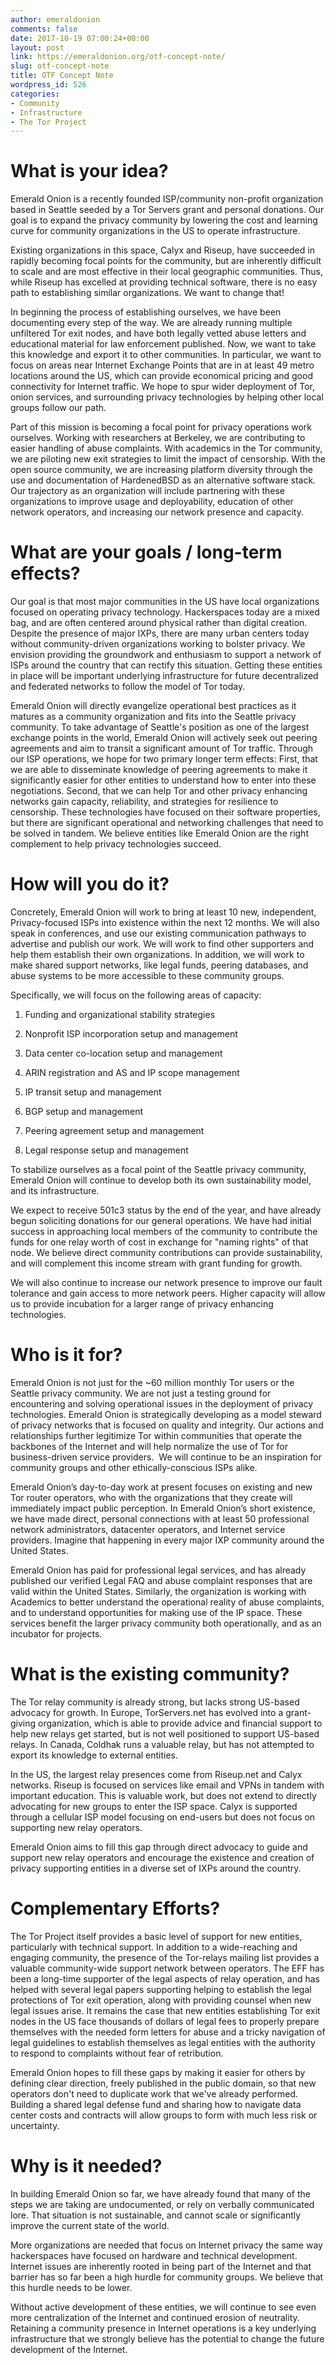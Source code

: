 ```yaml
---
author: emeraldonion
comments: false
date: 2017-10-19 07:00:24+00:00
layout: post
link: https://emeraldonion.org/otf-concept-note/
slug: otf-concept-note
title: OTF Concept Note
wordpress_id: 526
categories:
- Community
- Infrastructure
- The Tor Project
---
```


# What is your idea?


Emerald Onion is a recently founded ISP/community non-profit organization based in Seattle seeded by a Tor Servers grant and personal donations. Our goal is to expand the privacy community by lowering the cost and learning curve for community organizations in the US to operate infrastructure.

Existing organizations in this space, Calyx and Riseup, have succeeded in rapidly becoming focal points for the community, but are inherently difficult to scale and are most effective in their local geographic communities. Thus, while Riseup has excelled at providing technical software, there is no easy path to establishing similar organizations. We want to change that!

In beginning the process of establishing ourselves, we have been documenting every step of the way. We are already running multiple unfiltered Tor exit nodes, and have both legally vetted abuse letters and educational material for law enforcement published. Now, we want to take this knowledge and export it to other communities. In particular, we want to focus on areas near Internet Exchange Points that are in at least 49 metro locations around the US, which can provide economical pricing and good connectivity for Internet traffic. We hope to spur wider deployment of Tor, onion services, and surrounding privacy technologies by helping other local groups follow our path.

Part of this mission is becoming a focal point for privacy operations work ourselves. Working with researchers at Berkeley, we are contributing to easier handling of abuse complaints. With academics in the Tor community, we are piloting new exit strategies to limit the impact of censorship. With the open source community, we are increasing platform diversity through the use and documentation of HardenedBSD as an alternative software stack. Our trajectory as an organization will include partnering with these organizations to improve usage and deployability, education of other network operators, and increasing our network presence and capacity.


# What are your goals / long-term effects?


Our goal is that most major communities in the US have local organizations focused on operating privacy technology. Hackerspaces today are a mixed bag, and are often centered around physical rather than digital creation. Despite the presence of major IXPs, there are many urban centers today without community-driven organizations working to bolster privacy. We envision providing the groundwork and enthusiasm to support a network of ISPs around the country that can rectify this situation. Getting these entities in place will be important underlying infrastructure for future decentralized and federated networks to follow the model of Tor today.

Emerald Onion will directly evangelize operational best practices as it matures as a community organization and fits into the Seattle privacy community. To take advantage of Seattle's position as one of the largest exchange points in the world, Emerald Onion will actively seek out peering agreements and aim to transit a significant amount of Tor traffic. Through our ISP operations, we hope for two primary longer term effects: First, that we are able to disseminate knowledge of peering agreements to make it significantly easier for other entities to understand how to enter into these negotiations. Second, that we can help Tor and other privacy enhancing networks gain capacity, reliability, and strategies for resilience to censorship. These technologies have focused on their software properties, but there are significant operational and networking challenges that need to be solved in tandem. We believe entities like Emerald Onion are the right complement to help privacy technologies succeed.


# How will you do it?


Concretely, Emerald Onion will work to bring at least 10 new, independent, Privacy-focused ISPs into existence within the next 12 months. We will also speak in conferences, and use our existing communication pathways to advertise and publish our work. We will work to find other supporters and help them establish their own organizations. In addition, we will work to make shared support networks, like legal funds, peering databases, and abuse systems to be more accessible to these community groups.

Specifically, we will focus on the following areas of capacity:



 	
  1. Funding and organizational stability strategies

 	
  2. Nonprofit ISP incorporation setup and management

 	
  3. Data center co-location setup and management

 	
  4. ARIN registration and AS and IP scope management

 	
  5. IP transit setup and management

 	
  6. BGP setup and management

 	
  7. Peering agreement setup and management

 	
  8. Legal response setup and management


To stabilize ourselves as a focal point of the Seattle privacy community, Emerald Onion will continue to develop both its own sustainability model, and its infrastructure.

We expect to receive 501c3 status by the end of the year, and have already begun soliciting donations for our general operations. We have had initial success in approaching local members of the community to contribute the funds for one relay worth of cost in exchange for "naming rights" of that node. We believe direct community contributions can provide sustainability, and will complement this income stream with grant funding for growth.

We will also continue to increase our network presence to improve our fault tolerance and gain access to more network peers. Higher capacity will allow us to provide incubation for a larger range of privacy enhancing technologies.


# Who is it for?


Emerald Onion is not just for the ~60 million monthly Tor users or the Seattle privacy community. We are not just a testing ground for encountering and solving operational issues in the deployment of privacy technologies. Emerald Onion is strategically developing as a model steward of privacy networks that is focused on quality and integrity. Our actions and relationships further legitimize Tor within communities that operate the backbones of the Internet and will help normalize the use of Tor for business-driven service providers.  We will continue to be an inspiration for community groups and other ethically-conscious ISPs alike.

Emerald Onion’s day-to-day work at present focuses on existing and new Tor router operators, who with the organizations that they create will immediately impact public perception. In Emerald Onion’s short existence, we have made direct, personal connections with at least 50 professional network administrators, datacenter operators, and Internet service providers. Imagine that happening in every major IXP community around the United States.

Emerald Onion has paid for professional legal services, and has already published our verified Legal FAQ and abuse complaint responses that are valid within the United States. Similarly, the organization is working with Academics to better understand the operational reality of abuse complaints, and to understand opportunities for making use of the IP space. These services benefit the larger privacy community both operationally, and as an incubator for projects.


# What is the existing community?


The Tor relay community is already strong, but lacks strong US-based advocacy for growth. In Europe, TorServers.net has evolved into a grant-giving organization, which is able to provide advice and financial support to help new relays get started, but is not well positioned to support US-based relays. In Canada, Coldhak runs a valuable relay, but has not attempted to export its knowledge to external entities.

In the US, the largest relay presences come from Riseup.net and Calyx networks. Riseup is focused on services like email and VPNs in tandem with important education. This is valuable work, but does not extend to directly advocating for new groups to enter the ISP space. Calyx is supported through a cellular ISP model focusing on end-users but does not focus on supporting new relay operators.

Emerald Onion aims to fill this gap through direct advocacy to guide and support new relay operators and encourage the existence and creation of privacy supporting entities in a diverse set of IXPs around the country.


# Complementary Efforts?


The Tor Project itself provides a basic level of support for new entities, particularly with technical support. In addition to a wide-reaching and engaging community, the presence of the Tor-relays mailing list provides a valuable community-wide support network between operators. The EFF has been a long-time supporter of the legal aspects of relay operation, and has helped with several legal papers supporting helping to establish the legal protections of Tor exit operation, along with providing counsel when new legal issues arise. It remains the case that new entities establishing Tor exit nodes in the US face thousands of dollars of legal fees to properly prepare themselves with the needed form letters for abuse and a tricky navigation of legal guidelines to establish themselves as legal entities with the authority to respond to complaints without fear of retribution.

Emerald Onion hopes to fill these gaps by making it easier for others by defining clear direction, freely published in the public domain, so that new operators don't need to duplicate work that we've already performed. Building a shared legal defense fund and sharing how to navigate data center costs and contracts will allow groups to form with much less risk or uncertainty.


# Why is it needed?


In building Emerald Onion so far, we have already found that many of the steps we are taking are undocumented, or rely on verbally communicated lore. That situation is not sustainable, and cannot scale or significantly improve the current state of the world.

More organizations are needed that focus on Internet privacy the same way hackerspaces have focused on hardware and technical development. Internet issues are inherently rooted in being part of the Internet and that barrier has so far been a high hurdle for community groups. We believe that this hurdle needs to be lower.

Without active development of these entities, we will continue to see even more centralization of the Internet and continued erosion of neutrality. Retaining a community presence in Internet operations is a key underlying infrastructure that we strongly believe has the potential to change the future development of the Internet.


